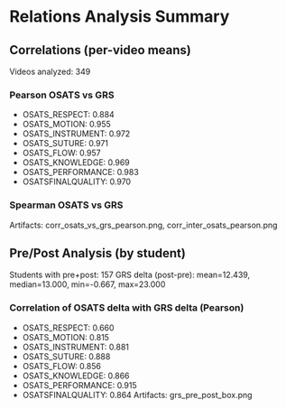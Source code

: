 # Relations Analysis Summary

## Correlations (per-video means)
Videos analyzed: 349
### Pearson OSATS vs GRS
- OSATS_RESPECT: 0.884
- OSATS_MOTION: 0.955
- OSATS_INSTRUMENT: 0.972
- OSATS_SUTURE: 0.971
- OSATS_FLOW: 0.957
- OSATS_KNOWLEDGE: 0.969
- OSATS_PERFORMANCE: 0.983
- OSATSFINALQUALITY: 0.970

### Spearman OSATS vs GRS

Artifacts: corr_osats_vs_grs_pearson.png, corr_inter_osats_pearson.png

## Pre/Post Analysis (by student)
Students with pre+post: 157
GRS delta (post-pre): mean=12.439, median=13.000, min=-0.667, max=23.000
### Correlation of OSATS delta with GRS delta (Pearson)
- OSATS_RESPECT: 0.660
- OSATS_MOTION: 0.815
- OSATS_INSTRUMENT: 0.881
- OSATS_SUTURE: 0.888
- OSATS_FLOW: 0.856
- OSATS_KNOWLEDGE: 0.866
- OSATS_PERFORMANCE: 0.915
- OSATSFINALQUALITY: 0.864
Artifacts: grs_pre_post_box.png